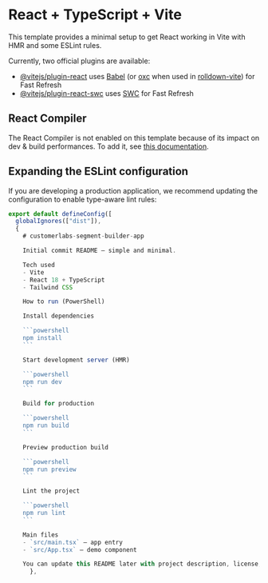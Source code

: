 # React + TypeScript + Vite

This template provides a minimal setup to get React working in Vite with HMR and some ESLint rules.

Currently, two official plugins are available:

- [@vitejs/plugin-react](https://github.com/vitejs/vite-plugin-react/blob/main/packages/plugin-react) uses [Babel](https://babeljs.io/) (or [oxc](https://oxc.rs) when used in [rolldown-vite](https://vite.dev/guide/rolldown)) for Fast Refresh
- [@vitejs/plugin-react-swc](https://github.com/vitejs/vite-plugin-react/blob/main/packages/plugin-react-swc) uses [SWC](https://swc.rs/) for Fast Refresh

## React Compiler

The React Compiler is not enabled on this template because of its impact on dev & build performances. To add it, see [this documentation](https://react.dev/learn/react-compiler/installation).

## Expanding the ESLint configuration

If you are developing a production application, we recommend updating the configuration to enable type-aware lint rules:

````js
export default defineConfig([
  globalIgnores(["dist"]),
  {
    # customerlabs-segment-builder-app

    Initial commit README — simple and minimal.

    Tech used
    - Vite
    - React 18 + TypeScript
    - Tailwind CSS

    How to run (PowerShell)

    Install dependencies

    ```powershell
    npm install
    ```

    Start development server (HMR)

    ```powershell
    npm run dev
    ```

    Build for production

    ```powershell
    npm run build
    ```

    Preview production build

    ```powershell
    npm run preview
    ```

    Lint the project

    ```powershell
    npm run lint
    ```

    Main files
    - `src/main.tsx` — app entry
    - `src/App.tsx` — demo component

    You can update this README later with project description, license, badges, and contribution notes.
      },
````
